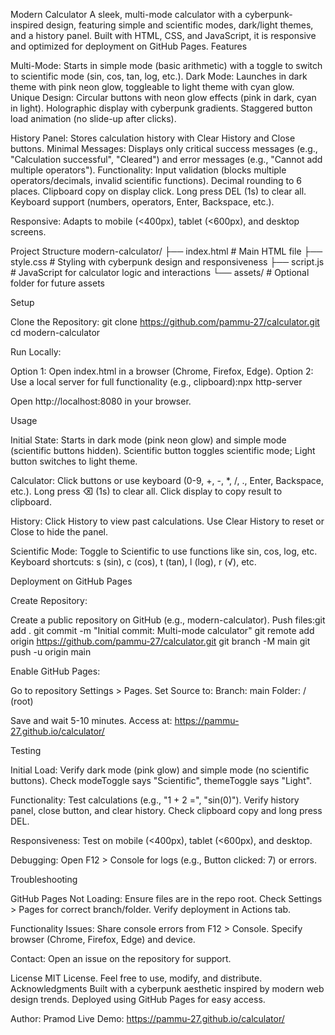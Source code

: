 Modern Calculator
A sleek, multi-mode calculator with a cyberpunk-inspired design, featuring simple and scientific modes, dark/light themes, and a history panel. Built with HTML, CSS, and JavaScript, it is responsive and optimized for deployment on GitHub Pages.
Features

Multi-Mode: Starts in simple mode (basic arithmetic) with a toggle to switch to scientific mode (sin, cos, tan, log, etc.).
Dark Mode: Launches in dark theme with pink neon glow, toggleable to light theme with cyan glow.
Unique Design:
Circular buttons with neon glow effects (pink in dark, cyan in light).
Holographic display with cyberpunk gradients.
Staggered button load animation (no slide-up after clicks).


History Panel: Stores calculation history with Clear History and Close buttons.
Minimal Messages: Displays only critical success messages (e.g., "Calculation successful", "Cleared") and error messages (e.g., "Cannot add multiple operators").
Functionality:
Input validation (blocks multiple operators/decimals, invalid scientific functions).
Decimal rounding to 6 places.
Clipboard copy on display click.
Long press DEL (1s) to clear all.
Keyboard support (numbers, operators, Enter, Backspace, etc.).


Responsive: Adapts to mobile (<400px), tablet (<600px), and desktop screens.

Project Structure
modern-calculator/
├── index.html        # Main HTML file
├── style.css         # Styling with cyberpunk design and responsiveness
├── script.js         # JavaScript for calculator logic and interactions
└── assets/           # Optional folder for future assets

Setup

Clone the Repository:
git clone https://github.com/pammu-27/calculator.git
cd modern-calculator


Run Locally:

Option 1: Open index.html in a browser (Chrome, Firefox, Edge).
Option 2: Use a local server for full functionality (e.g., clipboard):npx http-server

Open http://localhost:8080 in your browser.



Usage

Initial State:
Starts in dark mode (pink neon glow) and simple mode (scientific buttons hidden).
Scientific button toggles scientific mode; Light button switches to light theme.


Calculator:
Click buttons or use keyboard (0-9, +, -, *, /, ., Enter, Backspace, etc.).
Long press ⌫ (1s) to clear all.
Click display to copy result to clipboard.


History:
Click History to view past calculations.
Use Clear History to reset or Close to hide the panel.


Scientific Mode:
Toggle to Scientific to use functions like sin, cos, log, etc.
Keyboard shortcuts: s (sin), c (cos), t (tan), l (log), r (√), etc.



Deployment on GitHub Pages

Create Repository:

Create a public repository on GitHub (e.g., modern-calculator).
Push files:git add .
git commit -m "Initial commit: Multi-mode calculator"
git remote add origin https://github.com/pammu-27/calculator.git
git branch -M main
git push -u origin main


Enable GitHub Pages:

Go to repository Settings > Pages.
Set Source to:
Branch: main
Folder: / (root)


Save and wait 5-10 minutes.
Access at: https://pammu-27.github.io/calculator/


Testing

Initial Load:
Verify dark mode (pink glow) and simple mode (no scientific buttons).
Check modeToggle says "Scientific", themeToggle says "Light".


Functionality:
Test calculations (e.g., "1 + 2 =", "sin(0)").
Verify history panel, close button, and clear history.
Check clipboard copy and long press DEL.


Responsiveness:
Test on mobile (<400px), tablet (<600px), and desktop.


Debugging:
Open F12 > Console for logs (e.g., Button clicked: 7) or errors.


Troubleshooting

GitHub Pages Not Loading:
Ensure files are in the repo root.
Check Settings > Pages for correct branch/folder.
Verify deployment in Actions tab.


Functionality Issues:
Share console errors from F12 > Console.
Specify browser (Chrome, Firefox, Edge) and device.


Contact: Open an issue on the repository for support.

License
MIT License. Feel free to use, modify, and distribute.
Acknowledgments
Built with a cyberpunk aesthetic inspired by modern web design trends. Deployed using GitHub Pages for easy access.

Author: Pramod
Live Demo: https://pammu-27.github.io/calculator/

